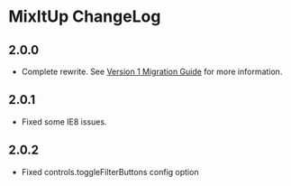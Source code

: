 MixItUp ChangeLog
=================

## 2.0.0
- Complete rewrite. See [Version 1 Migration Guide](docs/version-1-migration.md) for more information.

## 2.0.1
- Fixed some IE8 issues.

## 2.0.2
- Fixed controls.toggleFilterButtons config option